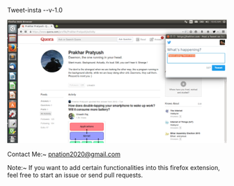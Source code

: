 Tweet-insta  --v-1.0

![alt tag](https://github.com/bearcave9/Tweet-insta/blob/master/screenshot.png)

Contact Me:~ pnation2020@gmail.com

Note:~ If you want to add certain functionalities into this firefox extension, feel free to start an issue or send pull requests.


